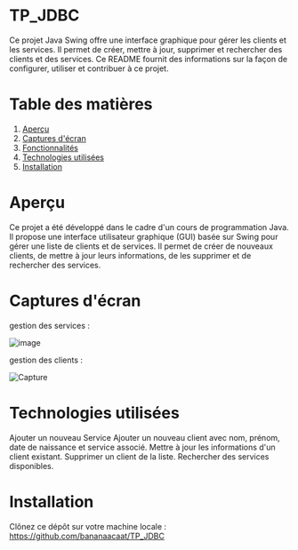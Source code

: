 # TP_JDBC
Ce projet Java Swing offre une interface graphique pour gérer les clients et les services. Il permet de créer, mettre à jour, supprimer et rechercher des clients et des services. Ce README fournit des informations sur la façon de configurer, utiliser et contribuer à ce projet.
# Table des matières
1. [Aperçu](#Aperçu)
2. [Captures d'écran](#Captures-d'écran)
3. [Fonctionnalités](#Fonctionnalités)
4. [Technologies utilisées](#Technologies-utilisées)
5. [Installation](#Installation)
# Aperçu
Ce projet a été développé dans le cadre d'un cours de programmation Java. Il propose une interface utilisateur graphique (GUI) basée sur Swing pour gérer une liste de clients et de services. Il permet de créer de nouveaux clients, de mettre à jour leurs informations, de les supprimer et de rechercher des services.
# Captures d'écran
gestion des services :

![image](https://github.com/bananaacaat/TP_JDBC/assets/147453939/89e38b07-11a5-416d-9994-a731d3344245)

gestion des clients :

![Capture](https://github.com/bananaacaat/TP_JDBC/assets/147453939/57eec4c9-15f7-40b7-8f19-d0acf33f7287)

# Technologies utilisées
   Ajouter un nouveau Service
   Ajouter un nouveau client avec nom, prénom, date de naissance et service associé.
   Mettre à jour les informations d'un client existant.
   Supprimer un client de la liste.
   Rechercher des services disponibles.
# Installation
Clônez ce dépôt sur votre machine locale : 
https://github.com/bananaacaat/TP_JDBC

